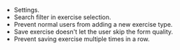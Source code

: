 - Settings.
- Search filter in exercise selection.
- Prevent normal users from adding a new exercise type.
- Save exercise doesn't let the user skip the form quality.
- Prevent saving exercise multiple times in a row.
